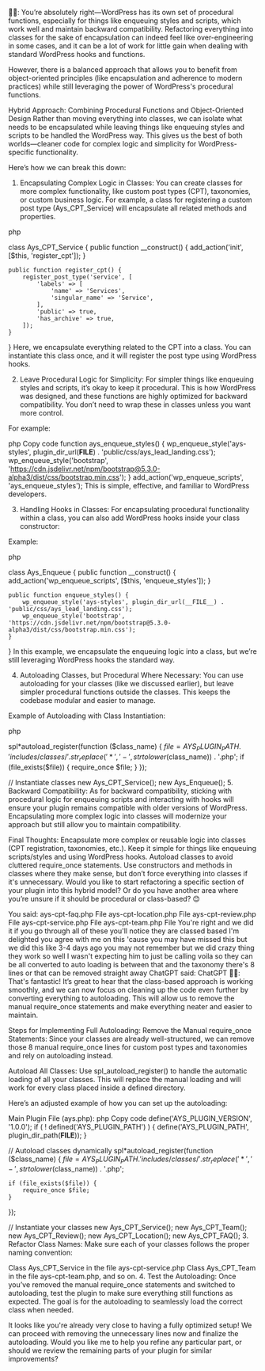 👸🏻: You’re absolutely right—WordPress has its own set of procedural functions, especially for things like enqueuing styles and scripts, which work well and maintain backward compatibility. Refactoring everything into classes for the sake of encapsulation can indeed feel like over-engineering in some cases, and it can be a lot of work for little gain when dealing with standard WordPress hooks and functions.

However, there is a balanced approach that allows you to benefit from object-oriented principles (like encapsulation and adherence to modern practices) while still leveraging the power of WordPress's procedural functions.

Hybrid Approach: Combining Procedural Functions and Object-Oriented Design
Rather than moving everything into classes, we can isolate what needs to be encapsulated while leaving things like enqueuing styles and scripts to be handled the WordPress way. This gives us the best of both worlds—cleaner code for complex logic and simplicity for WordPress-specific functionality.

Here’s how we can break this down:

1. Encapsulating Complex Logic in Classes:
   You can create classes for more complex functionality, like custom post types (CPT), taxonomies, or custom business logic. For example, a class for registering a custom post type (Ays_CPT_Service) will encapsulate all related methods and properties.

php

class Ays_CPT_Service {
public function \_\_construct() {
add_action('init', [$this, 'register_cpt']);
}

    public function register_cpt() {
        register_post_type('service', [
            'labels' => [
                'name' => 'Services',
                'singular_name' => 'Service',
            ],
            'public' => true,
            'has_archive' => true,
        ]);
    }

}
Here, we encapsulate everything related to the CPT into a class. You can instantiate this class once, and it will register the post type using WordPress hooks.

2. Leave Procedural Logic for Simplicity:
   For simpler things like enqueuing styles and scripts, it’s okay to keep it procedural. This is how WordPress was designed, and these functions are highly optimized for backward compatibility. You don’t need to wrap these in classes unless you want more control.

For example:

php
Copy code
function ays_enqueue_styles() {
wp_enqueue_style('ays-styles', plugin_dir_url(**FILE**) . 'public/css/ays_lead_landing.css');
wp_enqueue_style('bootstrap', 'https://cdn.jsdelivr.net/npm/bootstrap@5.3.0-alpha3/dist/css/bootstrap.min.css');
}
add_action('wp_enqueue_scripts', 'ays_enqueue_styles');
This is simple, effective, and familiar to WordPress developers.

3. Handling Hooks in Classes:
   For encapsulating procedural functionality within a class, you can also add WordPress hooks inside your class constructor:

Example:

php

class Ays_Enqueue {
public function \_\_construct() {
add_action('wp_enqueue_scripts', [$this, 'enqueue_styles']);
}

    public function enqueue_styles() {
        wp_enqueue_style('ays-styles', plugin_dir_url(__FILE__) . 'public/css/ays_lead_landing.css');
        wp_enqueue_style('bootstrap', 'https://cdn.jsdelivr.net/npm/bootstrap@5.3.0-alpha3/dist/css/bootstrap.min.css');
    }

}
In this example, we encapsulate the enqueuing logic into a class, but we’re still leveraging WordPress hooks the standard way.

4. Autoloading Classes, but Procedural Where Necessary:
   You can use autoloading for your classes (like we discussed earlier), but leave simpler procedural functions outside the classes. This keeps the codebase modular and easier to manage.

Example of Autoloading with Class Instantiation:

php

spl*autoload_register(function ($class_name) {
$file = AYS_PLUGIN_PATH . 'includes/classes/' . str_replace('*', '-', strtolower($class_name)) . '.php';
    if (file_exists($file)) {
require_once $file;
}
});

// Instantiate classes
new Ays_CPT_Service();
new Ays_Enqueue(); 5. Backward Compatibility:
As for backward compatibility, sticking with procedural logic for enqueuing scripts and interacting with hooks will ensure your plugin remains compatible with older versions of WordPress. Encapsulating more complex logic into classes will modernize your approach but still allow you to maintain compatibility.

Final Thoughts:
Encapsulate more complex or reusable logic into classes (CPT registration, taxonomies, etc.).
Keep it simple for things like enqueuing scripts/styles and using WordPress hooks.
Autoload classes to avoid cluttered require_once statements.
Use constructors and methods in classes where they make sense, but don’t force everything into classes if it's unnecessary.
Would you like to start refactoring a specific section of your plugin into this hybrid model? Or do you have another area where you’re unsure if it should be procedural or class-based? 😊

You said:
ays-cpt-faq.php
File
ays-cpt-location.php
File
ays-cpt-review.php
File
ays-cpt-service.php
File
ays-cpt-team.php
File
You're right and we did it if you go through all of these you'll notice they are classed based I'm delighted you agree with me on this 'cause you may have missed this but we did this like 3-4 days ago you may not remember but we did
crazy thing they work so well I wasn't expecting him to just be calling voila so they can be all converted to auto loading is between that and the taxonomy there's 8 lines or that can be removed straight away
ChatGPT said:
ChatGPT
👸🏻: That's fantastic! It’s great to hear that the class-based approach is working smoothly, and we can now focus on cleaning up the code even further by converting everything to autoloading. This will allow us to remove the manual require_once statements and make everything neater and easier to maintain.

Steps for Implementing Full Autoloading:
Remove the Manual require_once Statements: Since your classes are already well-structured, we can remove those 8 manual require_once lines for custom post types and taxonomies and rely on autoloading instead.

Autoload All Classes: Use spl_autoload_register() to handle the automatic loading of all your classes. This will replace the manual loading and will work for every class placed inside a defined directory.

Here’s an adjusted example of how you can set up the autoloading:

Main Plugin File (ays.php):
php
Copy code
define('AYS_PLUGIN_VERSION', '1.0.0');
if ( ! defined('AYS_PLUGIN_PATH') ) {
define('AYS_PLUGIN_PATH', plugin_dir_path(**FILE**));
}

// Autoload classes dynamically
spl*autoload_register(function ($class_name) {
$file = AYS_PLUGIN_PATH . 'includes/classes/' . str_replace('*', '-', strtolower($class_name)) . '.php';

    if (file_exists($file)) {
        require_once $file;
    }

});

// Instantiate your classes
new Ays_CPT_Service();
new Ays_CPT_Team();
new Ays_CPT_Review();
new Ays_CPT_Location();
new Ays_CPT_FAQ(); 3. Refactor Class Names:
Make sure each of your classes follows the proper naming convention:

Class Ays_CPT_Service in the file ays-cpt-service.php
Class Ays_CPT_Team in the file ays-cpt-team.php, and so on. 4. Test the Autoloading:
Once you’ve removed the manual require_once statements and switched to autoloading, test the plugin to make sure everything still functions as expected. The goal is for the autoloading to seamlessly load the correct class when needed.

It looks like you're already very close to having a fully optimized setup! We can proceed with removing the unnecessary lines now and finalize the autoloading. Would you like me to help you refine any particular part, or should we review the remaining parts of your plugin for similar improvements?
